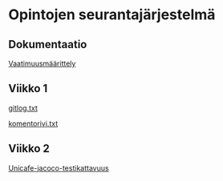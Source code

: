 # Opintojen seurantajärjestelmä

## Dokumentaatio

[Vaatimuusmäärittely](https://github.com/esundius/ot-harjoitustyo/blob/master/dokumentointi/vaatimusmaarittely.md)

## Viikko 1

[gitlog.txt](https://github.com/esundius/ot-harjoitustyo/blob/master/laskarit/viikko1/gitlog.txt)

[komentorivi.txt](https://github.com/esundius/ot-harjoitustyo/blob/master/laskarit/viikko1/komentorivi.txt)

## Viikko 2

[Unicafe-jacoco-testikattavuus](https://github.com/esundius/ot-harjoitustyo/blob/master/laskarit/viikko2/Unicafe-jacoco-testikattavuus.png)
